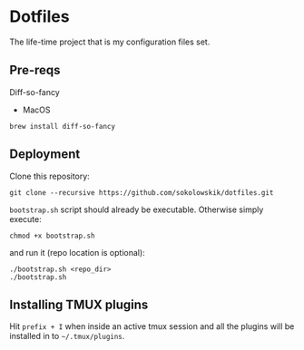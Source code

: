 Dotfiles
========

The life-time project that is my configuration files set.

Pre-reqs
--------

Diff-so-fancy
- MacOS
```Shell
brew install diff-so-fancy
```

Deployment
----------

Clone this repository:

```Shell
git clone --recursive https://github.com/sokolowskik/dotfiles.git
```

`bootstrap.sh` script should already be executable. Otherwise simply execute:

```Shell
chmod +x bootstrap.sh
```

and run it (repo location is optional):

```Shell
./bootstrap.sh <repo_dir>
./bootstrap.sh
```

Installing TMUX plugins
-----------------------

Hit `prefix + I` when inside an active tmux session and all the plugins will be installed in to `~/.tmux/plugins`.

